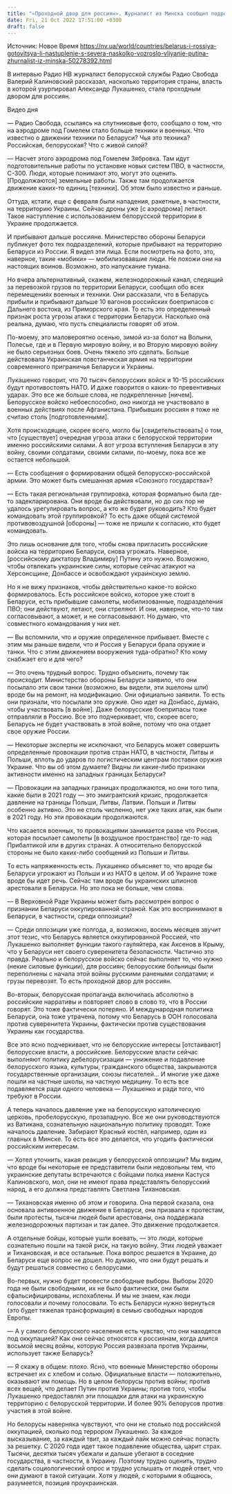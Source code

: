 ```yaml
---
title: "«Проходной двор для россиян». Журналист из Минска сообщил подробности происходящего на территории Беларуси. Интервью"
date: Fri, 21 Oct 2022 17:51:00 +0300
draft: false
---
```

Источник: Новое Время https://nv.ua/world/countries/belarus-i-rossiya-gotovitsya-li-nastuplenie-s-severa-naskolko-vozroslo-vliyanie-putina-zhurnalist-iz-minska-50278392.html


В интервью Радио НВ журналист белорусской службы Радио Свобода Валерий Калиновский рассказал, насколько территория страны, власть в которой узурпировал Александр Лукашенко, стала проходным двором для россиян.

 Видео дня   

— Радио Свобода, ссылаясь на спутниковые фото, сообщало о том, что на аэродроме под Гомелем стало больше техники и военных. Что известно о движении техники по Беларуси? Чья это техника? Российская, белорусская? Что с живой силой?

— Насчет этого аэродрома под Гомелем Зябровка. Там идут подготовительные работы по установке новых систем ПВО, в частности, С-300. Люди, которые понимают это, могут это оценить. [Продолжаются] земельные работы. Также там продолжается движение каких-то единиц [техники]. Об этом было известно и раньше.

Оттуда, кстати, еще с февраля были нападения, ракетные, в частности, на территорию Украины. Сейчас дроны уже [с аэродрома] летают. Такое наступление с использованием белорусской территории в Украине продолжается.

И прибывают дальше россияне. Министерство обороны Беларуси публикует фото тех подразделений, которые прибывают на территорию Беларуси из России. Я видел эти лица. Если посмотреть на фото, это, наверное, такие «мобики» — мобилизовавшие люди. Не похожи они на настоящих воинов. Возможно, это напускание тумана.

Но вчера альтернативный, скажем, железнодорожный канал, следящий за перевозкой грузов по территории Беларуси, сообщил обо всех перемещениях военных и техники. Они рассказали, что в Беларусь прибыли и прибывают дальше 10 вагонов российских боеприпасов с Дальнего востока, из Приморского края. То есть это определенный признак роста угрозы атаки с территории Беларуси. Насколько она реальна, думаю, что пусть специалисты говорят об этом.

По-моему, это маловероятно осенью, зимой из-за болот на Волыни, Полесье, где и в Первую мировую войну, и во Вторую мировую войну не было серьезных боев. Очень тяжело это сделать. Больше действовала Украинская повстанческая армия на территории современного приграничья Беларуси и Украины.

Лукашенко говорит, что 70 тысяч белорусских войск и 10-15 российских будут противостоять НАТО. И даже говорится о каких-то превентивных ударах. Это все же больше слова, не подкрепленные [ничем]. Белорусское войско небоеспособно, оно никогда не участвовало в военных действиях после Афганистана. Прибывших россиян я тоже не считаю столь [подготовленными].

Хотя происходящее, скорее всего, могло бы [свидетельствовать] о том, что [существует] очередная угроза атаки с белорусской территории именно российскими силами. А вот угроза вступления Беларуси в эту войну, своими солдатами, своими силами, по-моему, пока все же остается небольшой.

— Есть сообщения о формировании общей белорусско-российской армии. Это может быть смешанная армия «Союзного государства»?

— Есть такая региональная группировка, которая формально была где-то задекларирована. Они вроде бы действовали, но до сих пор не удалось урегулировать вопрос, а кто же будет руководить? Кто будет командовать этой группировкой? То есть даже общей системой противовоздушной [обороны] — тоже не пришли к согласию, кто будет командовать.

Это лишь основание для того, чтобы снова пригласить российские войска на территорию Беларуси, снова угрожать. Наверное, [российскому диктатору Владимиру] Путину это нужно. Возможно, чтобы отвлекать украинские силы, которые сейчас атакуют на Херсонсщине, Донбассе и освобождают украинскую землю.

Но я не вижу признаков, чтобы действительно какое-то войско формировалось. Есть российское войско, которое уже стоит в Беларуси, есть прибывшие самолеты, мобилизованные, подразделения ПВО; они действуют, летают, они стреляют. И они, наверное, что-то там согласовывают, а может, и не согласовывают. Но думаю, что совместного командования у них нет.

— Вы вспомнили, что и оружие определенное прибывает. Вместе с этим мы раньше видели, что и Россия у Беларуси брала оружие и танки. Что с этим движением вооружения туда-обратно? Кто кому снабжает его и для чего?

— Это очень трудный вопрос. Трудно объяснить, почему так происходит. Министерство обороны Беларуси заявило, что они посылало эти свои танки (возможно, вы видели, эти эшелоны шли) вроде бы на ремонт, на модификацию. Они официально заявили. То есть они признали, что посылали это оружие. Оно идет на Донбасс, думаю, чтобы участвовать [в войне]. Даже белорусские боеприпасы тоже отправляли в Россию. Все это подчеркивает, что, скорее всего, Беларусь не будет участвовать в этой войне, потому что она отдает свое оружие России.

— Некоторые эксперты не исключают, что Беларусь может совершить определенные провокации против стран НАТО, в частности, Литвы и Польши, вплоть до ударов по логистическим центрам поставки оружия Украине. Что вы об этом думаете? Видны ли какие-либо признаки активности именно на западных границах Беларуси?

— Провокации на западных границах продолжаются, но они того типа, какие были в 2021 году — это эмигрантский кризис, продолжается давление на границы Польши, Литвы, Латвии. Польши и Литвы особенно активно. Это не столь численно, нет уже таких атак, как были в 2021 году. Но эти провокации продолжаются.

Что касается военных, то провокациями занимается разве что Россия, которая посылает самолеты [в воздушное пространство] где-то над Прибалтикой или в других странах. А относительно белорусской стороны не было каких-либо сообщений из Польши и Литвы.

То есть напряженность есть. Лукашенко объясняет то, что вроде бы Беларуси угрожают из Польши и из НАТО в целом. И об Украине тоже вроде бы идет речь. Сейчас там вроде бы украинских шпионов арестовали в Беларуси. Но это пока не больше, чем слова.

— В Верховной Раде Украины может быть рассмотрен вопрос о признании Беларуси оккупированной страной. Как это воспринимают в Беларуси, в частности, среди оппозиции?

— Среди оппозиции уже полгода, а, возможно, восемь месяцев звучит этот тезис, что Беларусь является оккупированной Россией, что Лукашенко выполняет функции такого гауляйтера, как Аксенов в Крыму, что у Беларуси нет своего суверенитета безопасности. Частично это правда. Реально и белорусское войско сейчас выполняет то, что нужно (некие силовые функции), для россиян; белорусские больницы были переполнены с начала этой войны русскими ранеными солдатами; и грузы перевозят. То есть проходной двор для россиян.

Во-вторых, белорусская пропаганда включилась абсолютно в российские нарративы и повторяет слово в слово то, что в России говорят. Это тоже фактически потеряно. И международная политика Беларуси, она тоже утрачена, потому что Беларусь в ООН голосовала против суверенитета Украины, фактически против существования Украины как государства.

Все это ясно подчеркивает, что не белорусские интересы [отстаивают] белорусские власти, а российские. Белорусские власти сейчас выполняют политику дебелорусизации — унижение и подавление белорусского языка, культуры, гражданского общества, закрываются государственные организации, союзы писателей… И многие уже даже пошли на частные школы, на частную медицину. То есть все подавляется ради одного человека — Лукашенко и ради того, что требуют в России.

А теперь началось давление уже на белорусскую католическую церковь, пробелорусскую, прозападную. Все же они руководствуются из Ватикана, сознательную национальную политику проводят. Тоже началось давление. Забирают Красный костёл, например, один из главных в Минске. То есть все это делается, что угодить фактически российским интересам.

— Хотел уточнить, какая реакция у белорусской оппозиции? Мы видим, что вроде бы некоторые ее представители были недовольны тем, что украинские депутаты встречаются с бойцами полка имени Кастуся Калиновского, мол, они не имеют права представлять белорусский народ, а его должна представлять Светлана Тихановская.

— Тихановская именно об этом и говорила. Она первой сказала, она основала антивоенное движение в Беларуси, она призвала к протестам, были протесты, тысячи людей были арестованы, она поддержала железнодорожных партизан и так далее. Это движение продолжается.

А отдельные бойцы, которые ушли воевать, — это люди, которые сознательно пошли на такой риск, на такую войну. Этих людей уважает и Тихановская, и все остальные. Пока вопрос решается в Украине, до Беларуси еще вопрос не дошел. Но думаю, что они будут решать и будут решаться совместно с белорусами.

Во-первых, нужно будет провести свободные выборы. Выборы 2020 года не были свободными, их не было фактически, они были сфальсифицированы, испохаблены. И мы не знаем, как люди голосовали и почему голосовали. То есть Беларуси нужно вернуться (это будет тяжелая трансформация) в семью свободных народов Европы.

— А у самого белорусского населения есть чувство, что они находятся под оккупацией? Как они сейчас относятся к россиянам, когда длится восьмой месяц войны, которую Россия развязала против Украины, использует также Беларусь?

— Я скажу в общем: плохо. Ясно, что военные Министерство обороны встречает их с хлебом и солью. Официальные власти — положительно, оказывают им помощь. Но в целом белорусы против войны; против всех вещей, что делает Путин против Украины; против того, чтобы Лукашенко предоставлял эти площадки для атаки на украинскую территорию с белорусской территории. И более 90% белорусов против участия в этой войне.

Но белорусы наверняка чувствуют, что они не столько под российской оккупацией, сколько под террором Лукашенко. За каждое высказывание, за каждый твит, за каждый лайк можно сейчас попасть за решетку. С 2020 года идет такое подавление общества, царит страх. Тысячи, десятки тысяч убежали и дальше убегают в соседние государства, в частности, в Украину. Поэтому трудно оценить, трудно сделать социологический опрос и трудно услышать от людей ответ, что они думают в такой ситуации. Хотя у людей, с которыми я общаюсь, разумеется, позиция проукраинская.
